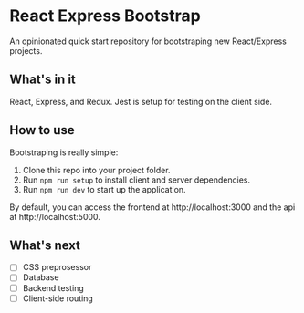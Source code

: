 # React Express Bootstrap
An opinionated quick start repository for bootstraping new React/Express
projects.

## What's in it
React, Express, and Redux. Jest is setup for testing on the client side.

## How to use
Bootstraping is really simple:

1. Clone this repo into your project folder.
2. Run `npm run setup` to install client and server dependencies.
3. Run `npm run dev` to start up the application.

By default, you can access the frontend at http://localhost:3000 and the api
at http://localhost:5000.

## What's next
- [ ] CSS preprosessor
- [ ] Database
- [ ] Backend testing
- [ ] Client-side routing